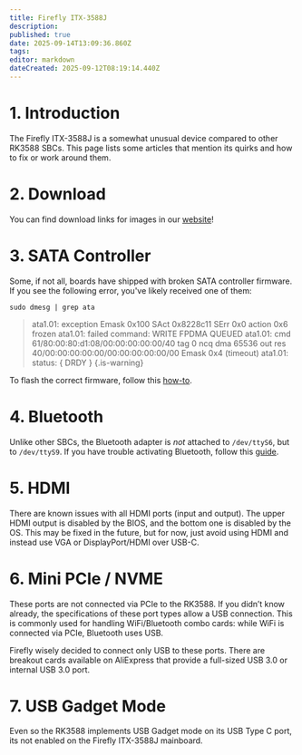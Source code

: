 ```yaml
---
title: Firefly ITX-3588J
description: 
published: true
date: 2025-09-14T13:09:36.860Z
tags: 
editor: markdown
dateCreated: 2025-09-12T08:19:14.440Z
---
```


# 1. Introduction
The Firefly ITX-3588J is a somewhat unusual device compared to other RK3588 SBCs. This page lists some articles that mention its quirks and how to fix or work around them.

# 2. Download
You can find download links for images in our [website](https://bredos.org/download.html)!

# 3. SATA Controller
Some, if not all, boards have shipped with broken SATA controller firmware. 
If you see the following error, you've likely received one of them:
```
sudo dmesg | grep ata
```
> ata1.01: exception Emask 0x100 SAct 0x8228c11 SErr 0x0 action 0x6 frozen
> ata1.01: failed command: WRITE FPDMA QUEUED
> ata1.01: cmd 61/80:00:80:d1:08/00:00:00:00:00/40 tag 0 ncq dma 65536 out
>           res 40/00:00:00:00:00/00:00:00:00:00/00 Emask 0x4 (timeout)
> ata1.01: status: { DRDY }
{.is-warning}


To flash the correct firmware, follow this [how-to](/en/itx-3588j/sata-firmware-fix).

# 4. Bluetooth
Unlike other SBCs, the Bluetooth adapter is *not* attached to `/dev/ttyS6`, but to `/dev/ttyS9`. If you have trouble activating Bluetooth, follow this [guide](/en/itx-3588j/Bluetooth-Fix).

# 5. HDMI
There are known issues with all HDMI ports (input and output). The upper HDMI output is disabled by the BIOS, and the bottom one is disabled by the OS. This may be fixed in the future, but for now, just avoid using HDMI and instead use VGA or DisplayPort/HDMI over USB-C.

# 6. Mini PCIe / NVME
These ports are not connected via PCIe to the RK3588. If you didn’t know already, the specifications of these port types allow a USB connection. This is commonly used for handling WiFi/Bluetooth combo cards: while WiFi is connected via PCIe, Bluetooth uses USB.

Firefly wisely decided to connect only USB to these ports. There are breakout cards available on AliExpress that provide a full-sized USB 3.0 or internal USB 3.0 port.

# 7. USB Gadget Mode
Even so the RK3588 implements USB Gadget mode on its USB Type C port, its not enabled on the Firefly ITX-3588J mainboard.